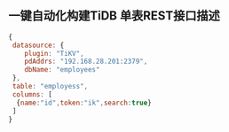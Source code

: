 ## 一键自动化构建TiDB 单表REST接口描述
``` javascript
{
 datasource: {
    plugin: "TiKV",
    pdAddrs: "192.168.28.201:2379",
    dbName: "employees"
 },
 table: "employess",
 columns: [
  {name:"id",token:"ik",search:true}
 ]
}
```
